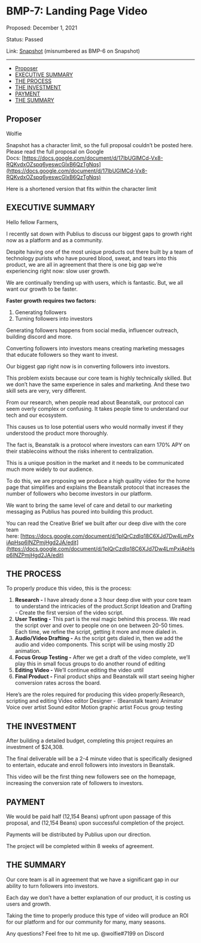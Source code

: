 # BMP-7: Landing Page Video

Proposed: December 1, 2021

Status: Passed

Link: [Snapshot](https://snapshot.org/#/beanstalkfarms.eth/proposal/0x2dc18c37919b79cf8bb38582040af4ae68d043397bf58a6d9edfe6ee0e3ae7c5) (misnumbered as BMP-6 on Snapshot)

---

- [Proposer](#proposer)
- [EXECUTIVE SUMMARY](#executive-summary)
- [THE PROCESS](#the-process)
- [THE INVESTMENT](#the-investment)
- [PAYMENT](#payment)
- [THE SUMMARY](#the-summary)

## Proposer

Wolfie

Snapshot has a character limit, so the full proposal couldn’t be posted here. Please read the full proposal on Google Docs: [https://docs.google.com/document/d/17IbUGlMCd-Vx8-RQKvdxOZspq6yeswcGlxB6QzTgNqs](https://docs.google.com/document/d/17IbUGlMCd-Vx8-RQKvdxOZspq6yeswcGlxB6QzTgNqs)

Here is a shortened version that fits within the character limit

## EXECUTIVE SUMMARY

Hello fellow Farmers,

I recently sat down with Publius to discuss our biggest gaps to growth right now as a platform and as a community.

Despite having one of the most unique products out there built by a team of technology purists who have poured blood, sweat, and tears into this product, we are all in agreement that there is one big gap we’re experiencing right now: slow user growth.

We are continually trending up with users, which is fantastic. But, we all want our growth to be faster.

**Faster growth requires two factors:**

1. Generating followers
2. Turning followers into investors

Generating followers happens from social media, influencer outreach, building discord and more.

Converting followers into investors means creating marketing messages that educate followers so they want to invest.

Our biggest gap right now is in converting followers into investors.

This problem exists because our core team is highly technically skilled. But we don’t have the same experience in sales and marketing. And these two skill sets are very, very different.

From our research, when people read about Beanstalk, our protocol can seem overly complex or confusing. It takes people time to understand our tech and our ecosystem.

This causes us to lose potential users who would normally invest if they understood the product more thoroughly.

The fact is, Beanstalk is a protocol where investors can earn 170% APY on their stablecoins without the risks inherent to centralization.

This is a unique position in the market and it needs to be communicated much more widely to our audience.

To do this, we are proposing we produce a high quality video for the home page that simplifies and explains the Beanstalk protocol that increases the number of followers who become investors in our platform.

We want to bring the same level of care and detail to our marketing messaging as Publius has poured into building this product.

You can read the Creative Brief we built after our deep dive with the core team here: [https://docs.google.com/document/d/1plQrCzdIq18C6XJd7Dw4LmPxiApHsp6INZPmjHgd2JA/edit](https://docs.google.com/document/d/1plQrCzdIq18C6XJd7Dw4LmPxiApHsp6INZPmjHgd2JA/edit)

## THE PROCESS

To properly produce this video, this is the process:

1. **Research -** I have already done a 3 hour deep dive with your core team to understand the intricacies of the product.Script Ideation and Drafting - Create the first version of the video script.
2. **User Testing -** This part is the real magic behind this process. We read the script over and over to people one on one between 20-50 times. Each time, we refine the script, getting it more and more dialed in.
3. **Audio/Video Drafting -** As the script gets dialed in, then we add the audio and video components. This script will be using mostly 2D animation.
4. **Focus Group Testing -** After we get a draft of the video complete, we’ll play this in small focus groups to do another round of editing
5. **Editing Video -** We’ll continue editing the video until
6. **Final Product -** Final product ships and Beanstalk will start seeing higher conversion rates across the board.

Here’s are the roles required for producing this video properly:Research, scripting and editing Video editor Designer - (Beanstalk team) Animator Voice over artist Sound editor Motion graphic artist Focus group testing

## THE INVESTMENT

After building a detailed budget, completing this project requires an investment of $24,308.

The final deliverable will be a 2-4 minute video that is specifically designed to entertain, educate and enroll followers into investors in Beanstalk.

This video will be the first thing new followers see on the homepage, increasing the conversion rate of followers to investors.

## PAYMENT

We would be paid half (12,154 Beans) upfront upon passage of this proposal, and (12,154 Beans) upon successful completion of the project.

Payments will be distributed by Publius upon our direction.

The project will be completed within 8 weeks of agreement.

## THE SUMMARY

Our core team is all in agreement that we have a significant gap in our ability to turn followers into investors.

Each day we don’t have a better explanation of our product, it is costing us users and growth.

Taking the time to properly produce this type of video will produce an ROI for our platform and for our community for many, many seasons.

Any questions? Feel free to hit me up. @wolfie#7199 on Discord
